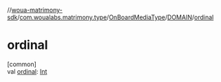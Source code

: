 //[woua-matrimony-sdk](../../../../index.md)/[com.woualabs.matrimony.type](../../index.md)/[OnBoardMediaType](../index.md)/[DOMAIN](index.md)/[ordinal](ordinal.md)

# ordinal

[common]\
val [ordinal](ordinal.md): [Int](https://kotlinlang.org/api/latest/jvm/stdlib/kotlin/-int/index.html)
